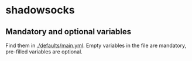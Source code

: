# shadowsocks
## Mandatory and optional variables
Find them in [./defaults/main.yml](./defaults/main.yml). Empty variables in the file are mandatory, pre-filled variables are optional.
